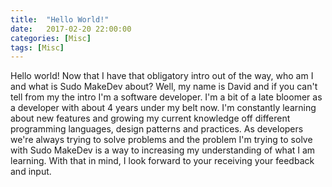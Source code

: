 ```yaml
---
title:  "Hello World!"
date:   2017-02-20 22:00:00
categories: [Misc]
tags: [Misc]
---
```


Hello world!  Now that I have that obligatory intro out of the way, who am I and what is Sudo MakeDev about?  Well, my name is David and if you can't tell from my the intro I'm a software developer.  I'm a bit of a late bloomer as a developer with about 4 years under my belt now.  I'm constantly learning about new features and growing my current knowledge off different programming languages, design patterns and practices.  As developers we're always trying to solve problems and the problem I'm trying to solve with Sudo MakeDev is a way to increasing my understanding of what I am learning.  With that in mind, I look forward to your receiving your feedback and input.  